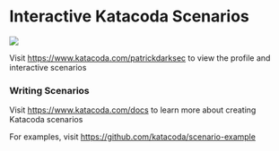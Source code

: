 # Interactive Katacoda Scenarios

[![](http://shields.katacoda.com/katacoda/patrickdarksec/count.svg)](https://www.katacoda.com/patrickdarksec "Get your profile on Katacoda.com")

Visit https://www.katacoda.com/patrickdarksec to view the profile and interactive scenarios

### Writing Scenarios
Visit https://www.katacoda.com/docs to learn more about creating Katacoda scenarios

For examples, visit https://github.com/katacoda/scenario-example
